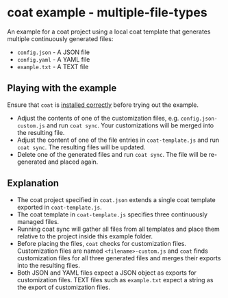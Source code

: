 # coat example - multiple-file-types

An example for a coat project using a local coat template that generates multiple continuously generated files:

* `config.json` - A JSON file
* `config.yaml` - A YAML file
* `example.txt` - A TEXT file

## Playing with the example

Ensure that `coat` is [installed correctly](TODO) before trying out the example.

* Adjust the contents of one of the customization files, e.g. `config.json-custom.js` and run `coat sync`. Your customizations will be merged into the resulting file.
* Adjust the content of one of the file entries in `coat-template.js` and run `coat sync`. The resulting files will be updated.
* Delete one of the generated files and run `coat sync`. The file will be re-generated and placed again.

## Explanation

* The coat project specified in `coat.json` extends a single coat template exported in `coat-template.js`.
* The coat template in `coat-template.js` specifies three continuously managed files.
* Running coat sync will gather all files from all templates and place them relative to the project inside this example folder.
* Before placing the files, `coat` checks for customization files. Customization files are named `<filename>-custom.js` and `coat` finds customization files for all three generated files and merges their exports into the resulting files.
* Both JSON and YAML files expect a JSON object as exports for customization files. TEXT files such as `example.txt` expect a string as the export of customization files.
